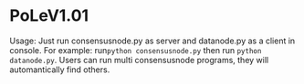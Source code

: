 # PoLeV1.01
Usage:
Just run consensusnode.py as server and datanode.py as a client in console.
For example:
run```python consensusnode.py``` then run ```python datanode.py```.
Users can run multi consensusnode programs, they will automantically find others.
